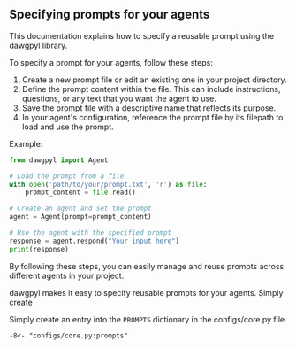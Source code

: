 
## Specifying prompts for your agents
This documentation explains how to specify a reusable prompt using the dawgpyl library.

To specify a prompt for your agents, follow these steps:

1. Create a new prompt file or edit an existing one in your project directory.
2. Define the prompt content within the file. This can include instructions, questions, or any text that you want the agent to use.
3. Save the prompt file with a descriptive name that reflects its purpose.
4. In your agent's configuration, reference the prompt file by its filepath to load and use the prompt.

Example:

```python
from dawgpyl import Agent

# Load the prompt from a file
with open('path/to/your/prompt.txt', 'r') as file:
    prompt_content = file.read()

# Create an agent and set the prompt
agent = Agent(prompt=prompt_content)

# Use the agent with the specified prompt
response = agent.respond("Your input here")
print(response)
```

By following these steps, you can easily manage and reuse prompts across different agents in your project.


dawgpyl makes it easy to specify reusable prompts for your agents. Simply create 

Simply create an entry into the `PROMPTS` dictionary in the configs/core.py file.


``` 
-8<- "configs/core.py:prompts"

```